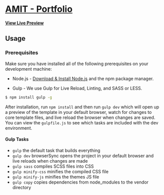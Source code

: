 # [AMIT - Portfolio](https://amitu009.github.io/portfolio/)


**[View Live Preview](https://amitu009.github.io/portfolio/)**


## Usage

### Prerequisites
Make sure you have installed all of the following prerequisites on your development machine:
* Node.js - [Download & Install Node.js](https://nodejs.org/en/download/) and the npm package manager.

* Gulp - We use Gulp for Live Reload, Linting, and SASS or LESS.

```bash
$ npm install gulp -g
```

After installation, run `npm install` and then run `gulp dev` which will open up a preview of the template in your default browser, watch for changes to core template files, and live reload the browser when changes are saved. You can view the `gulpfile.js` to see which tasks are included with the dev environment.

#### Gulp Tasks

- `gulp` the default task that builds everything
- `gulp dev` browserSync opens the project in your default browser and live reloads when changes are made
- `gulp sass` compiles SCSS files into CSS
- `gulp minify-css` minifies the compiled CSS file
- `gulp minify-js` minifies the themes JS file
- `gulp copy` copies dependencies from node_modules to the vendor directory

